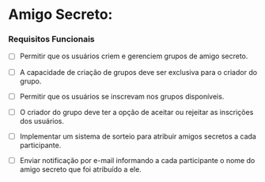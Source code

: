 # Amigo Secreto:

### Requisitos Funcionais

- [ ] Permitir que os usuários criem e gerenciem grupos de amigo secreto.

- [ ] A capacidade de criação de grupos deve ser exclusiva para o criador do grupo.

- [ ] Permitir que os usuários se inscrevam nos grupos disponíveis.

- [ ] O criador do grupo deve ter a opção de aceitar ou rejeitar as inscrições dos usuários.

- [ ] Implementar um sistema de sorteio para atribuir amigos secretos a cada participante.

- [ ] Enviar notificação por e-mail informando a cada participante o nome do amigo secreto que foi atribuído a ele.
